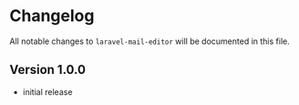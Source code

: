 # Changelog

All notable changes to `laravel-mail-editor` will be documented in this file.

## Version 1.0.0

- initial release